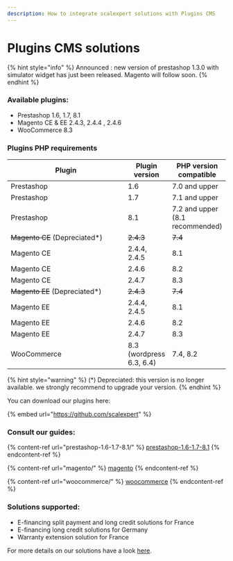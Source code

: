 ```yaml
---
description: How to integrate scalexpert solutions with Plugins CMS
---
```


# Plugins CMS solutions

{% hint style="info" %}
Announced : new version of prestashop 1.3.0 with simulator widget has just been released. Magento will follow soon.
{% endhint %}

### Available plugins:

* Prestashop 1.6, 1.7, 8.1
* Magento CE & EE 2.4.3, 2.4.4 , 2.4.6
* WooCommerce 8.3

### Plugins PHP requirements

<table><thead><tr><th width="258">Plugin</th><th>Plugin version</th><th>PHP version compatible</th></tr></thead><tbody><tr><td>Prestashop</td><td>1.6</td><td>7.0 and upper</td></tr><tr><td>Prestashop</td><td>1.7</td><td>7.1 and upper</td></tr><tr><td>Prestashop</td><td>8.1</td><td>7.2 and upper (8.1 recommended)</td></tr><tr><td><del>Magento CE</del> (Depreciated*)</td><td><del>2.4.3</del></td><td><del>7.4</del></td></tr><tr><td>Magento CE</td><td>2.4.4, 2.4.5</td><td>8.1</td></tr><tr><td>Magento CE</td><td>2.4.6</td><td>8.2</td></tr><tr><td>Magento CE</td><td>2.4.7</td><td>8.3</td></tr><tr><td><del>Magento EE</del> (Depreciated*)</td><td><del>2.4.3</del></td><td><del>7.4</del></td></tr><tr><td>Magento EE</td><td>2.4.4, 2.4.5</td><td>8.1</td></tr><tr><td>Magento EE</td><td>2.4.6</td><td>8.2</td></tr><tr><td>Magento EE</td><td>2.4.7</td><td>8.3</td></tr><tr><td>WooCommerce</td><td>8.3 (wordpress 6.3, 6.4)</td><td>7.4, 8.2</td></tr></tbody></table>

{% hint style="warning" %}
(\*) Depreciated: this version is no longer available. we strongly recommend to upgrade your version.
{% endhint %}

You can download our plugins here:

{% embed url="https://github.com/scalexpert" %}

### Consult our guides:

{% content-ref url="prestashop-1.6-1.7-8.1/" %}
[prestashop-1.6-1.7-8.1](prestashop-1.6-1.7-8.1/)
{% endcontent-ref %}

{% content-ref url="magento/" %}
[magento](magento/)
{% endcontent-ref %}

{% content-ref url="woocommerce/" %}
[woocommerce](woocommerce/)
{% endcontent-ref %}

### Solutions supported:

* E-financing split payment and long credit solutions for France
* E-financing long credit solutions for Germany
* Warranty extension solution for France

For more details on our solutions have a look [here](broken-reference).
